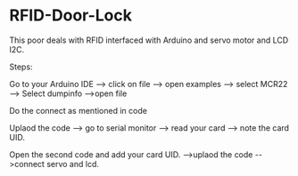 # RFID-Door-Lock

This poor deals with RFID interfaced with Arduino and servo motor and LCD I2C.

Steps:

Go to your Arduino IDE --> click on file --> open examples --> select MCR22 --> Select dumpinfo -->open file

Do the connect as mentioned in code 

Uplaod the code --> go to serial monitor --> read your card --> note the card UID.

Open the second code and add your card UID. -->uplaod the code -->connect servo and lcd.
